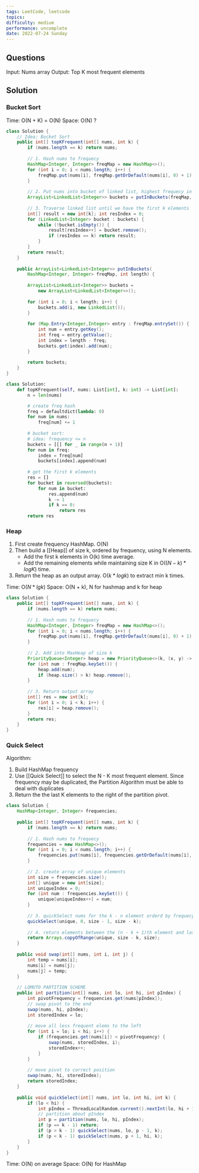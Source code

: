 ```yaml
---
tags: LeetCode, leetcode
topics: 
difficulty: medium
performance: uncomplete
date: 2022-07-24 Sunday
---
```


## Questions

Input: Nums array
Output: Top K most frequent elements

## Solution

### Bucket Sort

Time: O(N + K) = O(N)
Space: O(N) ?

```Java
class Solution {
    // Idea: Bucket Sort
    public int[] topKFrequent(int[] nums, int k) {
        if (nums.length == k) return nums;
        
        // 1. Hash nums to frequecy
        HashMap<Integer, Integer> freqMap = new HashMap<>();
        for (int i = 0; i < nums.length; i++) {
            freqMap.put(nums[i], freqMap.getOrDefault(nums[i], 0) + 1);
        }
        
        // 2. Put nums into bucket of linked list, highest frequecy in front
        ArrayList<LinkedList<Integer>> buckets = putInBuckets(freqMap, nums.length);
        
        // 3. Traverse linked list until we have the first k elements
        int[] result = new int[k]; int resIndex = 0;
        for (LinkedList<Integer> bucket : buckets) {            
            while (!bucket.isEmpty()) {
                result[resIndex++] = bucket.remove();
                if (resIndex == k) return result;
            }
        }
        return result;
    }
    
    public ArrayList<LinkedList<Integer>> putInBuckets(
	    HashMap<Integer, Integer> freqMap, int length) {
        
        ArrayList<LinkedList<Integer>> buckets = 
	        new ArrayList<LinkedList<Integer>>();     
        
        for (int i = 0; i < length; i++) {
	        buckets.add(i, new LinkedList());
	    }
        
        for (Map.Entry<Integer,Integer> entry : freqMap.entrySet()) {
            int num = entry.getKey();
            int freq = entry.getValue();
            int index = length - freq;
            buckets.get(index).add(num);
        }
        
        return buckets;
    }
}
```

```python
class Solution:
    def topKFrequent(self, nums: List[int], k: int) -> List[int]:
        n = len(nums)

        # create freq hash
        freq = defaultdict(lambda: 0)
        for num in nums:
            freq[num] += 1
        
        # bucket sort: 
        # idea: frequency <= n 
        buckets = [[] for _ in range(n + 1)]  
        for num in freq:
            index = freq[num]
            buckets[index].append(num)
        
        # get the first k elements
        res = []
        for bucket in reversed(buckets):
            for num in bucket:
                res.append(num)
                k -= 1
                if k == 0:
                    return res
        return res
```

### Heap 

1. First create frequency HashMap. O(N)
2. Then build a [[Heap]] of size k, ordered by frequency, using N elements.
   - Add the first k elements in O(k) time average.
   - Add the remaining elements while maintaining size K in O($(N - k) * logK$) time.
3. Return the heap as an output array. O($k*logk$) to extract min k times.

Time: O($N*lgk$) 
Space: O(N + k), N for hashmap and k for heap

```Java
class Solution {
    public int[] topKFrequent(int[] nums, int k) {
        if (nums.length == k) return nums;
        
        // 1. Hash nums to frequecy
        HashMap<Integer, Integer> freqMap = new HashMap<>();
        for (int i = 0; i < nums.length; i++) {
            freqMap.put(nums[i], freqMap.getOrDefault(nums[i], 0) + 1);
        }
        
        // 2. Add into MaxHeap of size k
        PriorityQueue<Integer> heap = new PriorityQueue<>(k, (x, y) -> freqMap.get(x) - freqMap.get(y));
        for (int num : freqMap.keySet()) {
            heap.add(num);
            if (heap.size() > k) heap.remove();
        }
        
        // 3. Return output array
        int[] res = new int[k];
        for (int i = 0; i < k; i++) {
            res[i] = heap.remove();
        }
        return res;
    }
}

```

### Quick Select

Algorithm:
1. Build HashMap frequency
2. Use [[Quick Select]] to select the N - K most frequent element. Since frequency may be duplicated, the Partition Algorithm must be able to deal with duplicates
3. Return the the last K elements to the right of the partition pivot.

```Java
class Solution {
    HashMap<Integer, Integer> frequencies;
    
    public int[] topKFrequent(int[] nums, int k) {
        if (nums.length == k) return nums;
        
        // 1. Hash nums to frequecy
        frequencies = new HashMap<>();
        for (int i = 0; i < nums.length; i++) {
            frequencies.put(nums[i], frequencies.getOrDefault(nums[i], 0) + 1);
        }
        
        // 2. create array of unique elements
        int size = frequencies.size();
        int[] unique = new int[size];
        int uniqueIndex = 0;
        for (int num : frequencies.keySet()) {
            unique[uniqueIndex++] = num;
        }
        
        // 3. quickSelect nums for the k - n element orderd by frequecy
        quickSelect(unique, 0, size - 1, size - k);
        
        // 4. return elements between the (n - k + 1)th element and last element
        return Arrays.copyOfRange(unique, size - k, size);
    }
    
    public void swap(int[] nums, int i, int j) {
        int temp = nums[i];
        nums[i] = nums[j];
        nums[j] = temp;
    }
    
	// LOMUTO PARTITION SCHEME
    public int partition(int[] nums, int lo, int hi, int pIndex) {
        int pivotFrequency = frequencies.get(nums[pIndex]);
        // swap pivot to the end
        swap(nums, hi, pIndex);
        int storedIndex = lo;
        
        // move all less frequent elems to the left
        for (int i = lo; i < hi; i++) {
            if (frequencies.get(nums[i]) < pivotFrequency) {
                swap(nums, storedIndex, i);
                storedIndex++;
            }
        }
        
        // move pivot to correct position
        swap(nums, hi, storedIndex);
        return storedIndex;
    }
    
    public void quickSelect(int[] nums, int lo, int hi, int k) {
        if (lo < hi) {
            int pIndex = ThreadLocalRandom.current().nextInt(lo, hi + 1);
            // partition about pIndex
            int p = partition(nums, lo, hi, pIndex);
            if (p == k - 1) return;
            if (p > k - 1) quickSelect(nums, lo, p - 1, k);
            if (p < k - 1) quickSelect(nums, p + 1, hi, k);
        }
    }   
}        
```

Time: O(N) on average 
Space: O(N) for HashMap

